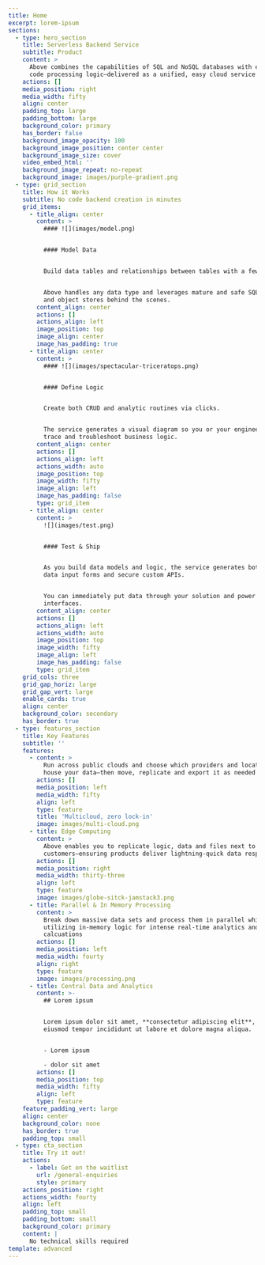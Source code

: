 ```yaml
---
title: Home
excerpt: lorem-ipsum
sections:
  - type: hero_section
    title: Serverless Backend Service
    subtitle: Product
    content: >
      Above combines the capabilities of SQL and NoSQL databases with easy no
      code processing logic—delivered as a unified, easy cloud service
    actions: []
    media_position: right
    media_width: fifty
    align: center
    padding_top: large
    padding_bottom: large
    background_color: primary
    has_border: false
    background_image_opacity: 100
    background_image_position: center center
    background_image_size: cover
    video_embed_html: ''
    background_image_repeat: no-repeat
    background_image: images/purple-gradient.png
  - type: grid_section
    title: How it Works
    subtitle: No code backend creation in minutes
    grid_items:
      - title_align: center
        content: >
          #### ![](images/model.png)


          #### Model Data


          Build data tables and relationships between tables with a few clicks.


          Above handles any data type and leverages mature and safe SQL, NoSQL
          and object stores behind the scenes.
        content_align: center
        actions: []
        actions_align: left
        image_position: top
        image_align: center
        image_has_padding: true
      - title_align: center
        content: >
          #### ![](images/spectacular-triceratops.png)


          #### Define Logic


          Create both CRUD and analytic routines via clicks.


          The service generates a visual diagram so you or your engineers can
          trace and troubleshoot business logic.
        content_align: center
        actions: []
        actions_align: left
        actions_width: auto
        image_position: top
        image_width: fifty
        image_align: left
        image_has_padding: false
        type: grid_item
      - title_align: center
        content: >
          ![](images/test.png)


          #### Test & Ship


          As you build data models and logic, the service generates both web
          data input forms and secure custom APIs.


          You can immediately put data through your solution and power user
          interfaces.
        content_align: center
        actions: []
        actions_align: left
        actions_width: auto
        image_position: top
        image_width: fifty
        image_align: left
        image_has_padding: false
        type: grid_item
    grid_cols: three
    grid_gap_horiz: large
    grid_gap_vert: large
    enable_cards: true
    align: center
    background_color: secondary
    has_border: true
  - type: features_section
    title: Key Features
    subtitle: ''
    features:
      - content: >
          Run across public clouds and choose which providers and locations
          house your data—then move, replicate and export it as needed
        actions: []
        media_position: left
        media_width: fifty
        align: left
        type: feature
        title: 'Multicloud, zero lock-in'
        image: images/multi-cloud.png
      - title: Edge Computing
        content: >
          Above enables you to replicate logic, data and files next to your
          customers—ensuring products deliver lightning-quick data responses
        actions: []
        media_position: right
        media_width: thirty-three
        align: left
        type: feature
        image: images/globe-sitck-jamstack3.png
      - title: Parallel & In Memory Processing
        content: >
          Break down massive data sets and process them in parallel while
          utilizing in-memory logic for intense real-time analytics and
          calcuations
        actions: []
        media_position: left
        media_width: fourty
        align: right
        type: feature
        image: images/processing.png
      - title: Central Data and Analytics
        content: >-
          ## Lorem ipsum


          Lorem ipsum dolor sit amet, **consectetur adipiscing elit**, sed do
          eiusmod tempor incididunt ut labore et dolore magna aliqua.


          - Lorem ipsum

          - dolor sit amet
        actions: []
        media_position: top
        media_width: fifty
        align: left
        type: feature
    feature_padding_vert: large
    align: center
    background_color: none
    has_border: true
    padding_top: small
  - type: cta_section
    title: Try it out!
    actions:
      - label: Get on the waitlist
        url: /general-enquiries
        style: primary
    actions_position: right
    actions_width: fourty
    align: left
    padding_top: small
    padding_bottom: small
    background_color: primary
    content: |
      No technical skills required
template: advanced
---
```


